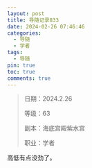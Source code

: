 ```yaml
---
layout: post
title: 导随记录833
date: 2024-02-26 07:46:46
categories:
  - 导随
  - 学者
tags:
  - 导随
pin: true
toc: true
comments: true
---
```

> 日期：2024.2.26
>
> 等级：63
>
> 副本：海底宫殿紫水宫
>
> 职业：学者

高低有点没劲了。